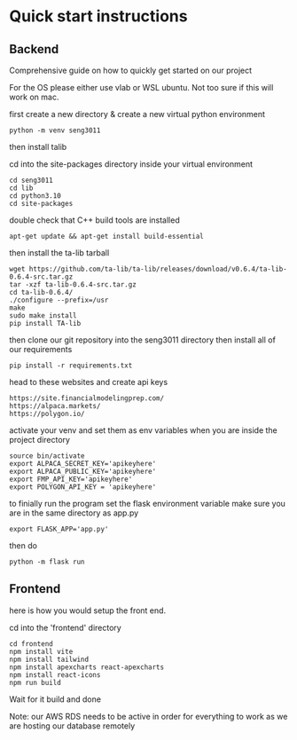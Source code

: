 # Quick start instructions

## Backend

Comprehensive guide on how to quickly get started on our project

For the OS please either use vlab or WSL ubuntu. Not too sure if this will work on mac.

first create a new directory & create a new virtual python environment

```shell
python -m venv seng3011
```

then install talib 

cd into the site-packages directory inside your virtual environment
```
cd seng3011
cd lib
cd python3.10
cd site-packages
```

double check that C++ build tools are installed
```
apt-get update && apt-get install build-essential     
```

then install the ta-lib tarball 
```
wget https://github.com/ta-lib/ta-lib/releases/download/v0.6.4/ta-lib-0.6.4-src.tar.gz
tar -xzf ta-lib-0.6.4-src.tar.gz
cd ta-lib-0.6.4/
./configure --prefix=/usr
make
sudo make install
pip install TA-lib
```

then clone our git repository into the seng3011 directory then install all of our requirements
```
pip install -r requirements.txt
```

head to these websites and create api keys
```
https://site.financialmodelingprep.com/
https://alpaca.markets/
https://polygon.io/
```

activate your venv and set them as env variables when you are inside the project directory

```
source bin/activate
export ALPACA_SECRET_KEY='apikeyhere'
export ALPACA_PUBLIC_KEY='apikeyhere'
export FMP_API_KEY='apikeyhere'
export POLYGON_API_KEY = 'apikeyhere'
```

to finially run the program set the flask environment variable
make sure you are in the same directory as app.py
```
export FLASK_APP='app.py'
```

then do
```
python -m flask run
```

## Frontend

here is how you would setup the front end.

cd into the 'frontend' directory
```
cd frontend
npm install vite
npm install tailwind
npm install apexcharts react-apexcharts
npm install react-icons 
npm run build 
```

Wait for it build and done

Note: our AWS RDS needs to be active in order for everything to work as we are hosting our database remotely



